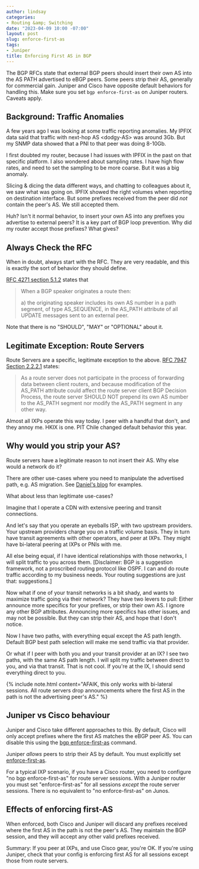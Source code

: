 ```yaml
---
author: lindsay
categories:
- Routing &amp; Switching
date: "2023-04-09 10:00 -07:00"
layout: post
slug: enforce-first-as
tags:
- Juniper
title: Enforcing First AS in BGP
---
```

The BGP RFCs state that external BGP peers should insert their own AS into the AS PATH advertised to eBGP peers. Some peers strip their AS, generally for commercial gain. Juniper and Cisco have opposite default behaviors for handling this. Make sure you set `bgp enforce-first-as` on Juniper routers. Caveats apply.

## Background: Traffic Anomalies

A few years ago I was looking at some traffic reporting anomalies. My IPFIX data said that traffic with next-hop AS \<dodgy-AS\> was around 3Gb. But my SNMP data showed that a PNI to that peer was doing 8-10Gb.

I first doubted my router, because I had issues with IPFIX in the past on that specific platform. I also wondered about sampling rates. I have high flow rates, and need to set the sampling to be more coarse. But it was a big anomaly.

Slicing & dicing the data different ways, and chatting to colleagues about it, we saw what was going on. IPFIX showed the right volumes when reporting on destination interface. But some prefixes received from the peer did *not* contain the peer's AS. We still accepted them.

Huh? Isn't it normal behavior, to insert your own AS into any prefixes you advertise to external peers? It is a key part of BGP loop prevention. Why did my router accept those prefixes? What gives?

## Always Check the RFC

When in doubt, always start with the RFC. They are very readable, and this is exactly the sort of behavior they should define.

[RFC 4271 section 5.1.2](https://www.rfc-editor.org/rfc/rfc4271#section-5.1.2) states that

> When a BGP speaker originates a route then:
>
> a) the originating speaker includes its own AS number in a path segment, of type AS_SEQUENCE, in the AS_PATH attribute of all UPDATE messages sent to an external peer.

Note that there is no "SHOULD", "MAY" or "OPTIONAL" about it.

## Legitimate Exception: Route Servers

Route Servers are a specific, legitimate exception to the above. [RFC 7947 Section 2.2.2.1](https://www.rfc-editor.org/rfc/rfc7947#section-2.2.2.1) states:

> As a route server does not participate in the process of forwarding data between client routers, and because modification of the AS_PATH attribute could affect the route server client BGP Decision Process, the route server SHOULD NOT prepend its own AS number to the AS_PATH segment nor modify the AS_PATH segment in any other way.

Almost all IXPs operate this way today. I peer with a handful that don't, and they annoy me. HKIX is one. PIT Chile changed default behavior this year.

## Why would you strip your AS?

Route servers have a legitimate reason to not insert their AS. Why else would a network do it?

There are other use-cases where you need to manipulate the advertised path, e.g. AS migration. See [Daniel's blog](https://lostintransit.se/2012/08/13/bgp-local-as-command/) for examples.

What about less than legitimate use-cases?

Imagine that I operate a CDN with extensive peering and transit connections.

And let's say that you operate an eyeballs ISP, with two upstream providers. Your upstream providers charge you on a traffic volume basis. They in turn have transit agreements with other operators, and peer at IXPs. They might have bi-lateral peering at IXPs or PNIs with me.

All else being equal, if I have identical relationships with those networks, I will split traffic to you across them. \[Disclaimer: BGP is a suggestion framework, not a proscribed routing protocol like OSPF. I can and do route traffic according to my business needs. Your routing suggestions are just that: suggestions.\]

Now what if one of your transit networks is a bit shady, and wants to maximize traffic going via their network? They have two levers to pull: Either announce more specifics for your prefixes, or strip their own AS. I ignore any other BGP attributes. Announcing more specifics has other issues, and may not be possible. But they can strip their AS, and hope that I don't notice.

Now I have two paths, with everything equal except the AS path length. Default BGP best path selection will make me send traffic via that provider.

Or what if I peer with both you and your transit provider at an IX? I see two paths, with the same AS path length. I will split my traffic between direct to you, and via that transit. That is not cool. If you're at the IX, I should send everything direct to you.

{% include note.html content="AFAIK, this only works with bi-lateral sessions. All route servers drop announcements where the first AS in the path is not the advertising peer's AS." %}

## Juniper vs Cisco behaviour

Juniper and Cisco take different approaches to this. By default, Cisco will only accept prefixes where the first AS matches the eBGP peer AS. You can disable this using the [bgp enforce-first-as](https://www.cisco.com/c/en/us/td/docs/ios-xml/ios/iproute_bgp/command/irg-cr-book/bgp-a1.html#wp1026344430) command.

Juniper *allows* peers to strip their AS by default. You must explicitly set [enforce-first-as](https://www.juniper.net/documentation/us/en/software/junos/bgp/topics/ref/statement/enforce-first-as-edit-protocols.html).

For a typical IXP scenario, if you have a Cisco router, you need to configure "no bgp enforce-first-as" for route server sessions. With a Juniper router you must set "enforce-first-as" for all sessions *except* the route server sessions. There is no equivalent to "no enforce-first-as" on Junos.

## Effects of enforcing first-AS

When enforced, both Cisco and Juniper will discard any prefixes received where the first AS in the path is not the peer's AS. They maintain the BGP session, and they will accept any other valid prefixes received.

Summary: If you peer at IXPs, and use Cisco gear, you're OK. If you're using Juniper, check that your config is enforcing first AS for all sessions except those from route servers.
